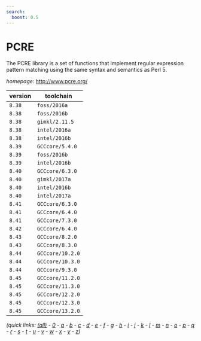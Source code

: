 ```yaml
---
search:
  boost: 0.5
---
```

# PCRE

The PCRE library is a set of functions that implement regular expression pattern matching using the same syntax  and semantics as Perl 5.

*homepage*: <http://www.pcre.org/>

version | toolchain
--------|----------
``8.38`` | ``foss/2016a``
``8.38`` | ``foss/2016b``
``8.38`` | ``gimkl/2.11.5``
``8.38`` | ``intel/2016a``
``8.38`` | ``intel/2016b``
``8.39`` | ``GCCcore/5.4.0``
``8.39`` | ``foss/2016b``
``8.39`` | ``intel/2016b``
``8.40`` | ``GCCcore/6.3.0``
``8.40`` | ``gimkl/2017a``
``8.40`` | ``intel/2016b``
``8.40`` | ``intel/2017a``
``8.41`` | ``GCCcore/6.3.0``
``8.41`` | ``GCCcore/6.4.0``
``8.41`` | ``GCCcore/7.3.0``
``8.42`` | ``GCCcore/6.4.0``
``8.43`` | ``GCCcore/8.2.0``
``8.43`` | ``GCCcore/8.3.0``
``8.44`` | ``GCCcore/10.2.0``
``8.44`` | ``GCCcore/10.3.0``
``8.44`` | ``GCCcore/9.3.0``
``8.45`` | ``GCCcore/11.2.0``
``8.45`` | ``GCCcore/11.3.0``
``8.45`` | ``GCCcore/12.2.0``
``8.45`` | ``GCCcore/12.3.0``
``8.45`` | ``GCCcore/13.2.0``


*(quick links: [(all)](../index.md) - [0](../0/index.md) - [a](../a/index.md) - [b](../b/index.md) - [c](../c/index.md) - [d](../d/index.md) - [e](../e/index.md) - [f](../f/index.md) - [g](../g/index.md) - [h](../h/index.md) - [i](../i/index.md) - [j](../j/index.md) - [k](../k/index.md) - [l](../l/index.md) - [m](../m/index.md) - [n](../n/index.md) - [o](../o/index.md) - [p](../p/index.md) - [q](../q/index.md) - [r](../r/index.md) - [s](../s/index.md) - [t](../t/index.md) - [u](../u/index.md) - [v](../v/index.md) - [w](../w/index.md) - [x](../x/index.md) - [y](../y/index.md) - [z](../z/index.md))*

